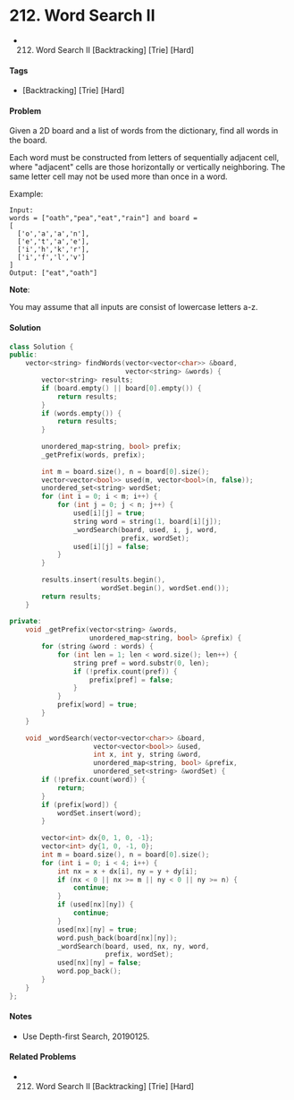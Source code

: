 # 212. Word Search II
- 212. Word Search II [Backtracking] [Trie] [Hard]

#### Tags
- [Backtracking] [Trie] [Hard]

#### Problem
Given a 2D board and a list of words from the dictionary, find all words in the board.

Each word must be constructed from letters of sequentially adjacent cell, where "adjacent" cells are those horizontally or vertically neighboring. The same letter cell may not be used more than once in a word.

Example:

    Input: 
    words = ["oath","pea","eat","rain"] and board =
    [
      ['o','a','a','n'],
      ['e','t','a','e'],
      ['i','h','k','r'],
      ['i','f','l','v']
    ]
    Output: ["eat","oath"]

**Note**:

You may assume that all inputs are consist of lowercase letters a-z.

#### Solution
``` C++
class Solution {
public:
    vector<string> findWords(vector<vector<char>> &board, 
                             vector<string> &words) {
        vector<string> results;
        if (board.empty() || board[0].empty()) {
            return results;
        }
        if (words.empty()) {
            return results;
        }
        
        unordered_map<string, bool> prefix;
        _getPrefix(words, prefix);
        
        int m = board.size(), n = board[0].size();
        vector<vector<bool>> used(m, vector<bool>(n, false));
        unordered_set<string> wordSet;
        for (int i = 0; i < m; i++) {
            for (int j = 0; j < n; j++) {
                used[i][j] = true;
                string word = string(1, board[i][j]);
                _wordSearch(board, used, i, j, word, 
                            prefix, wordSet);
                used[i][j] = false;
            }
        }
        
        results.insert(results.begin(), 
                       wordSet.begin(), wordSet.end());
        return results;
    }
    
private:
    void _getPrefix(vector<string> &words, 
                    unordered_map<string, bool> &prefix) {
        for (string &word : words) {
            for (int len = 1; len < word.size(); len++) {
                string pref = word.substr(0, len);
                if (!prefix.count(pref)) {
                    prefix[pref] = false;
                }
            }
            prefix[word] = true;
        }
    }
    
    void _wordSearch(vector<vector<char>> &board, 
                     vector<vector<bool>> &used, 
                     int x, int y, string &word, 
                     unordered_map<string, bool> &prefix, 
                     unordered_set<string> &wordSet) {
        if (!prefix.count(word)) {
            return;
        }
        if (prefix[word]) {
            wordSet.insert(word);
        }
        
        vector<int> dx{0, 1, 0, -1};
        vector<int> dy{1, 0, -1, 0};
        int m = board.size(), n = board[0].size();
        for (int i = 0; i < 4; i++) {
            int nx = x + dx[i], ny = y + dy[i];
            if (nx < 0 || nx >= m || ny < 0 || ny >= n) {
                continue;
            }
            if (used[nx][ny]) {
                continue;
            }
            used[nx][ny] = true;
            word.push_back(board[nx][ny]);
            _wordSearch(board, used, nx, ny, word, 
                        prefix, wordSet);
            used[nx][ny] = false;
            word.pop_back();
        }
    }
};
```

#### Notes
- Use Depth-first Search, 20190125.

#### Related Problems
- 212. Word Search II [Backtracking] [Trie] [Hard]
